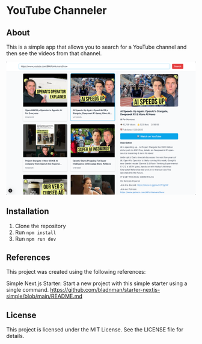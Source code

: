 # YouTube Channeler

## About
This is a simple app that allows you to search for a YouTube channel and then see the videos from that channel.

![Day 1 Screenshot](./docs/images/day1_screenshot.png)


## Installation

1. Clone the repository
2. Run `npm install`
3. Run `npm run dev`



## References
This project was created using the following references:

Simple Next.js Starter:
Start a new project with this simple starter using a single command.
https://github.com/bladnman/starter-nextjs-simple/blob/main/README.md


## License
This project is licensed under the MIT License. See the LICENSE file for details.

